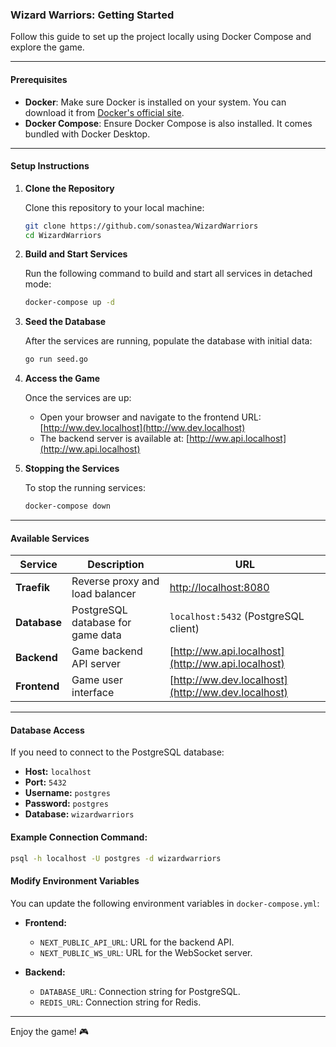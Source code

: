 ### Wizard Warriors: Getting Started

Follow this guide to set up the project locally using Docker Compose and explore the game.

---
#### **Prerequisites**

- **Docker**: Make sure Docker is installed on your system. You can download it from [Docker's official site](https://www.docker.com/).
- **Docker Compose**: Ensure Docker Compose is also installed. It comes bundled with Docker Desktop.
---

#### **Setup Instructions**

1. **Clone the Repository**

   Clone this repository to your local machine:
   ```bash
   git clone https://github.com/sonastea/WizardWarriors
   cd WizardWarriors
   ```

2. **Build and Start Services**

   Run the following command to build and start all services in detached mode:
   ```bash
   docker-compose up -d
   ```

3. **Seed the Database**

   After the services are running, populate the database with initial data:
   ```bash
   go run seed.go
   ```

4. **Access the Game**

   Once the services are up:
   - Open your browser and navigate to the frontend URL: [http://ww.dev.localhost](http://ww.dev.localhost)
   - The backend server is available at: [http://ww.api.localhost](http://ww.api.localhost)

5. **Stopping the Services**

   To stop the running services:
   ```bash
   docker-compose down
   ```

---

#### **Available Services**

| Service      | Description                                 | URL                                  |
|--------------|---------------------------------------------|--------------------------------------|
| **Traefik**  | Reverse proxy and load balancer            | [http://localhost:8080](http://localhost:8080) |
| **Database** | PostgreSQL database for game data          | `localhost:5432` (PostgreSQL client) |
| **Backend**  | Game backend API server                   | [http://ww.api.localhost](http://ww.api.localhost) |
| **Frontend** | Game user interface                       | [http://ww.dev.localhost](http://ww.dev.localhost) |

---

#### **Database Access**

If you need to connect to the PostgreSQL database:

- **Host:** `localhost`
- **Port:** `5432`
- **Username:** `postgres`
- **Password:** `postgres`
- **Database:** `wizardwarriors`

#### Example Connection Command:

```bash
psql -h localhost -U postgres -d wizardwarriors
```

#### Modify Environment Variables

You can update the following environment variables in `docker-compose.yml`:

- **Frontend:**
  - `NEXT_PUBLIC_API_URL`: URL for the backend API.
  - `NEXT_PUBLIC_WS_URL`: URL for the WebSocket server.

- **Backend:**
  - `DATABASE_URL`: Connection string for PostgreSQL.
  - `REDIS_URL`: Connection string for Redis.

---

Enjoy the game! 🎮
